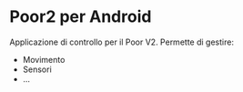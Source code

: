 # Poor2 per Android

Applicazione di controllo per il Poor V2. Permette di gestire:

* Movimento
* Sensori
* ...

